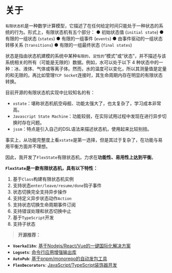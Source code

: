 # 关于

`有限状态机`是一种数学计算模型，它描述了在任何给定时间只能处于一种状态的系统的行为。形式上，有限状态机有五个部分：
● 初始状态值 (`initial state`)
● 有限的一组状态 (`states`)
● 有限的一组事件 (`events`)
● 由事件驱动的一组状态转移关系 (`transitions`)
● 有限的一组最终状态 (`final states`)

状态是指由状态机建模的系统中某种`有限的`、`定性的`“模式”或“状态”，并不描述与该系统相关的所有（可能是无限的）数据。例如，水可以处于以下 4 种状态中的一种：冰、液体、气体或等离子体。然而，水的温度可以变化，所以其测量值是定量的和无限的。再比如管理`TCP Socket`连接时，其生命周期内存在明显的有限状态转换。

目前开源的有限状态机实现中比较知名的有：

- `xstate`：堪称状态机航空母舰、功能太强大了，也太复杂了，学习成本非常高。
- `Javascript State Machine`：功能较弱，在实际试用过程中发现在进行异步切换时存在问题。
- `jssm`：特点是引入自己的DSL语法来描述状态机，使用起来比较别扭。


事实上，从功能完整度上看`xstate`是第一选择，但是其过于复杂了，在功能与易用平衡方面并不理想。

因此，我开发了`FlexState`有限状态机，力求在**功能性、易用性上达到平衡**。


**`FlexState`是一款有限状态机，具有以下特性：**

1. 基于`Class`构建有限状态机实例 
2. 支持状态`enter/leave/resume/done`钩子事件 
3. 状态切换完全支持异步操作
4. 支持定义异步状态动作`Action` 
5. 支持状态切换生命周期事件订阅 
6. 支持错误处理和状态切换中止 
7. 基于`TypeScript`开发
8. 支持子状态


> **开源推荐：** 

- **`VoerkaI18n`**: [基于Nodejs/React/Vue的一键国际化解决方案](https://zhangfisher.github.io/voerka-i18n/)
- **`Logsets`**: [命令行应用增强输出库](https://zhangfisher.github.io/logsets/)
- **`AutoPub`**:  [基于pnpm/monorepo的自动发包工具](https://zhangfisher.github.io/autppub/)
- **`FlexDecorators`**:  [JavaScript/TypeScript装饰器开发](https://zhangfisher.github.io/flex-decorators/)